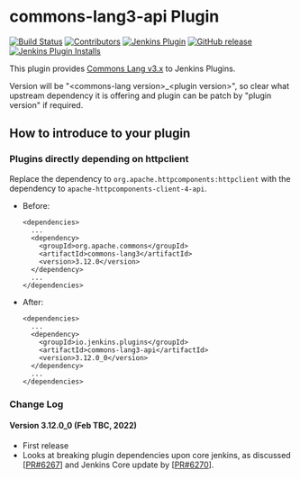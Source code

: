 commons-lang3-api Plugin
===================

[![Build Status](https://ci.jenkins.io/job/Plugins/job/commons-lang3-api-plugin/job/main/badge/icon)](https://ci.jenkins.io/job/Plugins/job/commons-lang3-api-plugin/job/main/)
[![Contributors](https://img.shields.io/github/contributors/jenkinsci/commons-lang3-api-plugin.svg)](https://github.com/jenkinsci/commons-lang3-api-plugin/graphs/contributors)
[![Jenkins Plugin](https://img.shields.io/jenkins/plugin/v/commons-lang3-api-plugin.svg)](https://plugins.jenkins.io/commons-lang3-api-plugin)
[![GitHub release](https://img.shields.io/github/v/tag/jenkinsci/commons-lang3-api-plugin?label=changelog)](https://github.com/jenkinsci/commons-lang3-api-plugin/blob/main/CHANGELOG.md)
[![Jenkins Plugin Installs](https://img.shields.io/jenkins/plugin/i/commons-lang3-api-plugin.svg?color=blue)](https://plugins.jenkins.io/commons-lang3-api-plugin)

This plugin provides [Commons Lang v3.x](https://commons.apache.org/proper/commons-lang/) to Jenkins Plugins.<br>

Version will be "&lt;commons-lang version&gt;_&lt;plugin version&gt;", so clear what upstream dependency it is offering and plugin can be patch by "plugin version" if required.

## How to introduce to your plugin

### Plugins directly depending on httpclient

Replace the dependency to `org.apache.httpcomponents:httpclient` with the dependency to `apache-httpcomponents-client-4-api`.

* Before:
    ```
    <dependencies>
      ...
      <dependency>
        <groupId>org.apache.commons</groupId>
        <artifactId>commons-lang3</artifactId>
        <version>3.12.0</version>
      </dependency>
      ...
    </dependencies>
    ```
* After:
    ```
    <dependencies>
      ...
      <dependency>
        <groupId>io.jenkins.plugins</groupId>
        <artifactId>commons-lang3-api</artifactId>
        <version>3.12.0_0</version>
      </dependency>
      ...
    </dependencies>
    ```

### Change Log

#### Version 3.12.0_0 (Feb TBC, 2022)
- First release
- Looks at breaking plugin dependencies upon core jenkins, as discussed [[PR#6267](https://github.com/jenkinsci/jenkins/pull/6267#issuecomment-1036644004)] and Jenkins Core update by [[PR#6270](https://github.com/jenkinsci/jenkins/pull/6270)].
